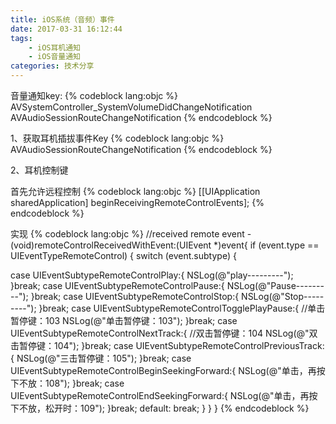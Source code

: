 ```yaml
---
title: iOS系统（音频）事件
date: 2017-03-31 16:12:44
tags:
    - iOS耳机通知
    - iOS音量通知
categories: 技术分享
---
```

音量通知key:
{% codeblock lang:objc %}
AVSystemController_SystemVolumeDidChangeNotification
AVAudioSessionRouteChangeNotification
{% endcodeblock %}

1、获取耳机插拔事件Key
{% codeblock lang:objc %}
AVAudioSessionRouteChangeNotification
{% endcodeblock %}

2、耳机控制键

首先允许远程控制
{% codeblock lang:objc %}
[[UIApplication sharedApplication] beginReceivingRemoteControlEvents];
{% endcodeblock %}

实现
{% codeblock lang:objc %}
//received remote event
-(void)remoteControlReceivedWithEvent:(UIEvent *)event{
if (event.type == UIEventTypeRemoteControl) {
switch (event.subtype) {

case UIEventSubtypeRemoteControlPlay:{
NSLog(@"play---------");
}break;
case UIEventSubtypeRemoteControlPause:{
NSLog(@"Pause---------");
}break;
case UIEventSubtypeRemoteControlStop:{
NSLog(@"Stop---------");
}break;
case UIEventSubtypeRemoteControlTogglePlayPause:{
//单击暂停键：103
NSLog(@"单击暂停键：103");
}break;
case UIEventSubtypeRemoteControlNextTrack:{
//双击暂停键：104
NSLog(@"双击暂停键：104");
}break;
case UIEventSubtypeRemoteControlPreviousTrack:{
NSLog(@"三击暂停键：105");
}break;
case UIEventSubtypeRemoteControlBeginSeekingForward:{
NSLog(@"单击，再按下不放：108");
}break;
case UIEventSubtypeRemoteControlEndSeekingForward:{
NSLog(@"单击，再按下不放，松开时：109");
}break;
default:
break;
}
}
}
{% endcodeblock %}


